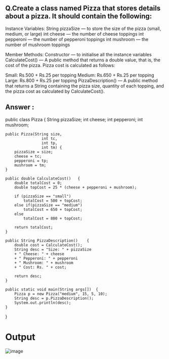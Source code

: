 ## Q.Create a class named Pizza that stores details about a pizza. It should contain the following:

Instance Variables:
String pizzaSize — to store the size of the pizza (small, medium, or large)
int cheese — the number of cheese toppings
int pepperoni — the number of pepperoni toppings
int mushroom — the number of mushroom toppings

Member Methods:
Constructor — to initialise all the instance variables
CalculateCost() — A public method that returns a double value, that is, the cost of the pizza.
Pizza cost is calculated as follows:

Small: Rs.500 + Rs.25 per topping
Medium: Rs.650 + Rs.25 per topping
Large: Rs.800 + Rs.25 per topping
PizzaDescription() — A public method that returns a String containing the pizza size, quantity of each topping, and the pizza cost as calculated by CalculateCost().

## Answer :

public class Pizza
{
    String pizzaSize;
    int cheese; 
    int pepperoni;
    int mushroom;
    
    public Pizza(String size, 
                    int tc, 
                    int tp, 
                    int tm) {
        pizzaSize = size;
        cheese = tc;
        pepperoni = tp;
        mushroom = tm;
    }
    
    public double CalculateCost()   {
        double totalCost = 0;
        double topCost = 25 * (cheese + pepperoni + mushroom);
        
        if (pizzaSize == "small")
            totalCost = 500 + topCost;
        else if(pizzaSize == "medium")
            totalCost = 650 + topCost;
        else
            totalCost = 800 + topCost;
            
        return totalCost;
    }
    
    public String PizzaDescription()    {
        double cost = CalculateCost();
        String desc = "Size: " + pizzaSize 
        + " Cheese: " + cheese 
        + " Pepperoni: " + pepperoni 
        + " Mushroom: " + mushroom 
        + " Cost: Rs. " + cost;
        
        return desc;
    }
    
    public static void main(String args[])  {
        Pizza p = new Pizza("medium", 15, 5, 10);
        String desc = p.PizzaDescription();
        System.out.println(desc);
    }
    
    
}

# Output
![image](https://github.com/user-attachments/assets/01d6625a-691f-4e23-8c88-43a650b9cdb3)


